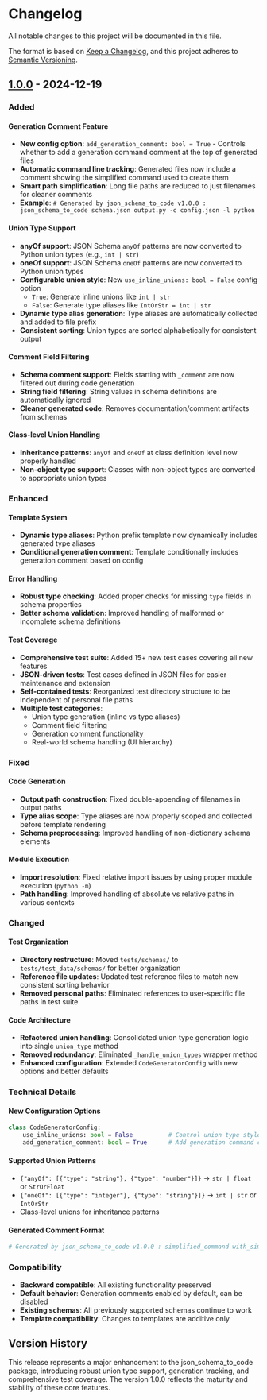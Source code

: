 # Changelog

All notable changes to this project will be documented in this file.

The format is based on [Keep a Changelog](https://keepachangelog.com/en/1.0.0/),
and this project adheres to [Semantic Versioning](https://semver.org/spec/v2.0.0.html).

## [1.0.0] - 2024-12-19

### Added

#### Generation Comment Feature
- **New config option**: `add_generation_comment: bool = True` - Controls whether to add a generation command comment at the top of generated files
- **Automatic command line tracking**: Generated files now include a comment showing the simplified command used to create them
- **Smart path simplification**: Long file paths are reduced to just filenames for cleaner comments
- **Example**: `# Generated by json_schema_to_code v1.0.0 : json_schema_to_code schema.json output.py -c config.json -l python`

#### Union Type Support
- **anyOf support**: JSON Schema `anyOf` patterns are now converted to Python union types (e.g., `int | str`)
- **oneOf support**: JSON Schema `oneOf` patterns are now converted to Python union types
- **Configurable union style**: New `use_inline_unions: bool = False` config option
  - `True`: Generate inline unions like `int | str`
  - `False`: Generate type aliases like `IntOrStr = int | str`
- **Dynamic type alias generation**: Type aliases are automatically collected and added to file prefix
- **Consistent sorting**: Union types are sorted alphabetically for consistent output

#### Comment Field Filtering
- **Schema comment support**: Fields starting with `_comment` are now filtered out during code generation
- **String field filtering**: String values in schema definitions are automatically ignored
- **Cleaner generated code**: Removes documentation/comment artifacts from schemas

#### Class-level Union Handling
- **Inheritance patterns**: `anyOf` and `oneOf` at class definition level now properly handled
- **Non-object type support**: Classes with non-object types are converted to appropriate union types

### Enhanced

#### Template System
- **Dynamic type aliases**: Python prefix template now dynamically includes generated type aliases
- **Conditional generation comment**: Template conditionally includes generation comment based on config

#### Error Handling
- **Robust type checking**: Added proper checks for missing `type` fields in schema properties
- **Better schema validation**: Improved handling of malformed or incomplete schema definitions

#### Test Coverage
- **Comprehensive test suite**: Added 15+ new test cases covering all new features
- **JSON-driven tests**: Test cases defined in JSON files for easier maintenance and extension
- **Self-contained tests**: Reorganized test directory structure to be independent of personal file paths
- **Multiple test categories**:
  - Union type generation (inline vs type aliases)
  - Comment field filtering
  - Generation comment functionality
  - Real-world schema handling (UI hierarchy)

### Fixed

#### Code Generation
- **Output path construction**: Fixed double-appending of filenames in output paths
- **Type alias scope**: Type aliases are now properly scoped and collected before template rendering
- **Schema preprocessing**: Improved handling of non-dictionary schema elements

#### Module Execution
- **Import resolution**: Fixed relative import issues by using proper module execution (`python -m`)
- **Path handling**: Improved handling of absolute vs relative paths in various contexts

### Changed

#### Test Organization
- **Directory restructure**: Moved `tests/schemas/` to `tests/test_data/schemas/` for better organization
- **Reference file updates**: Updated test reference files to match new consistent sorting behavior
- **Removed personal paths**: Eliminated references to user-specific file paths in test suite

#### Code Architecture
- **Refactored union handling**: Consolidated union type generation logic into single `union_type` method
- **Removed redundancy**: Eliminated `_handle_union_types` wrapper method
- **Enhanced configuration**: Extended `CodeGeneratorConfig` with new options and better defaults

### Technical Details

#### New Configuration Options
```python
class CodeGeneratorConfig:
    use_inline_unions: bool = False          # Control union type style
    add_generation_comment: bool = True      # Add generation command comment
```

#### Supported Union Patterns
- `{"anyOf": [{"type": "string"}, {"type": "number"}]}` → `str | float` or `StrOrFloat`
- `{"oneOf": [{"type": "integer"}, {"type": "string"}]}` → `int | str` or `IntOrStr`
- Class-level unions for inheritance patterns

#### Generated Comment Format
```python
# Generated by json_schema_to_code v1.0.0 : simplified_command with_simplified_paths
```

### Compatibility

- **Backward compatible**: All existing functionality preserved
- **Default behavior**: Generation comments enabled by default, can be disabled
- **Existing schemas**: All previously supported schemas continue to work
- **Template compatibility**: Changes to templates are additive only

## Version History

This release represents a major enhancement to the json_schema_to_code package, introducing robust union type support, generation tracking, and comprehensive test coverage. The version 1.0.0 reflects the maturity and stability of these core features.

[1.0.0]: https://github.com/yourusername/json_schema_to_code/releases/tag/v1.0.0
